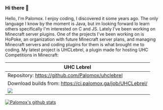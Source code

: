 ### Hi there 👋
Hello, I'm Palomox. I enjoy coding, I discovered it some years ago. The only language I know by the moment is Java, but im looking forward lo learn others specifically I'm interested on C and JS.
Lately I've been working on Minecraft server plugins. One of the projects I've been working on is HoPoke, an organization with future Minecraft server plans, and managing Minecraft servers and coding plugins for them is what brought me to coding. 
My latest project is UHCLebrel, a plugin made for hosting UHC Competitions in Minecraft:

| **UHC Lebrel**|
|---|
| Repository: https://github.com/Palomox/uhclebrel |
| Download builds from: https://ci.palomox.ga/job/UHCLebrel/ |
|![](https://i.imgur.com/wqjR6HR.png)

[![Palomox's github stats](https://github-readme-stats.vercel.app/api?username=palomox&theme=gruvbox)](https://github.com/anuraghazra/github-readme-stats)
